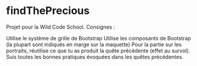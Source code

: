 # findThePrecious

Projet pour la Wild Code School.
Consignes :

Utilise le système de grille de Bootstrap
Utilise les composants de Bootstrap (la plupart sont indiqués en marge sur la maquette)
Pour la partie sur les portraits, réutilise ce que tu as produit la quête précédente (effet au survol).
Suis toutes les bonnes pratiques évoquées dans les quêtes précédentes.
